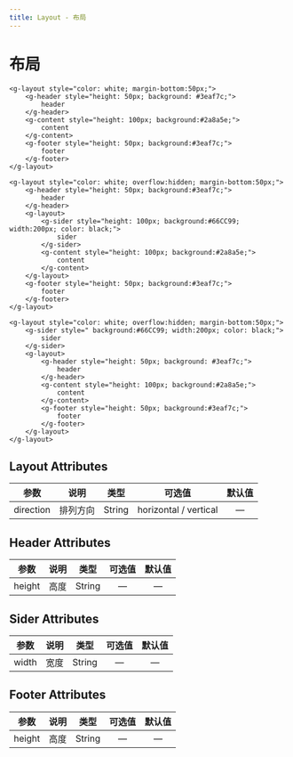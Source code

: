 ```yaml
---
title: Layout - 布局
---
```

# 布局

<ClientOnly>
  <layout-demo-1></layout-demo-1>
</ClientOnly>

```vue
<g-layout style="color: white; margin-bottom:50px;">
    <g-header style="height: 50px; background: #3eaf7c;">
        header
    </g-header>
    <g-content style="height: 100px; background:#2a8a5e;">
        content
    </g-content>
    <g-footer style="height: 50px; background:#3eaf7c;">
        footer
    </g-footer>
</g-layout>
```

<ClientOnly>
  <layout-demo-2></layout-demo-2>
</ClientOnly>

```vue
<g-layout style="color: white; overflow:hidden; margin-bottom:50px;">
    <g-header style="height: 50px; background:#3eaf7c;">
        header
    </g-header>
    <g-layout>
        <g-sider style="height: 100px; background:#66CC99; width:200px; color: black;">
            sider
        </g-sider>
        <g-content style="height: 100px; background:#2a8a5e;">
            content
        </g-content>
    </g-layout>
    <g-footer style="height: 50px; background:#3eaf7c;">
        footer
    </g-footer>
</g-layout>
```
<ClientOnly>
  <layout-demo-3></layout-demo-3>
</ClientOnly>

```vue
<g-layout style="color: white; overflow:hidden; margin-bottom:50px;">
    <g-sider style=" background:#66CC99; width:200px; color: black;">
        sider
    </g-sider>
    <g-layout>
        <g-header style="height: 50px; background: #3eaf7c;">
            header
        </g-header>
        <g-content style="height: 100px; background:#2a8a5e;">
            content
        </g-content>
        <g-footer style="height: 50px; background:#3eaf7c;">
            footer
        </g-footer>
    </g-layout>
</g-layout>
```
## Layout Attributes

|   参数    |   说明   |  类型  |        可选值         | 默认值 |
| :-------: | :------: | :----: | :-------------------: | :----: |
| direction | 排列方向 | String | horizontal / vertical |   —    |

## Header Attributes

|  参数  | 说明 |  类型  | 可选值 | 默认值 |
| :----: | :--: | :----: | :----: | :----: |
| height | 高度 | String |   —    |   —    |

## Sider Attributes

| 参数  | 说明 |  类型  | 可选值 | 默认值 |
| :---: | :--: | :----: | :----: | :----: |
| width | 宽度 | String |   —    |   —    |

## Footer Attributes

|  参数  | 说明 |  类型  | 可选值 | 默认值 |
| :----: | :--: | :----: | :----: | :----: |
| height | 高度 | String |   —    |   —    |